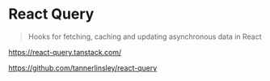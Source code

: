 # React Query

> Hooks for fetching, caching and updating asynchronous data in React

<https://react-query.tanstack.com/>

<https://github.com/tannerlinsley/react-query>
